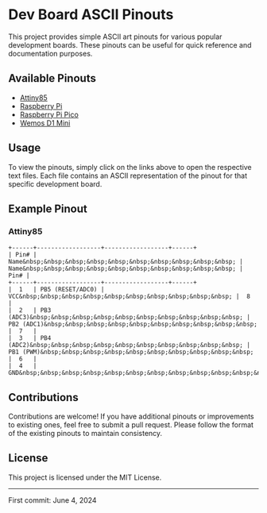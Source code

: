 # Dev Board ASCII Pinouts

This project provides simple ASCII art pinouts for various popular development boards. These pinouts can be useful for quick reference and documentation purposes.

## Available Pinouts

- [Attiny85](https://github.com/krum04/ascii_pinouts/blob/main/Attiny85.txt)
- [Raspberry Pi](https://github.com/krum04/ascii_pinouts/blob/main/RaspberryPi.txt)
- [Raspberry Pi Pico](https://github.com/krum04/ascii_pinouts/blob/main/RaspberryPiPico.txt)
- [Wemos D1 Mini](https://github.com/krum04/ascii_pinouts/blob/main/WemosD1Mini.txt)

## Usage

To view the pinouts, simply click on the links above to open the respective text files. Each file contains an ASCII representation of the pinout for that specific development board.

## Example Pinout

### Attiny85

```
+------+------------------+------------------+------+
| Pin# | Name&nbsp;&nbsp;&nbsp;&nbsp;&nbsp;&nbsp;&nbsp;&nbsp;&nbsp;&nbsp; | Name&nbsp;&nbsp;&nbsp;&nbsp;&nbsp;&nbsp;&nbsp;&nbsp;&nbsp;&nbsp; | Pin# |
+------+------------------+------------------+------+
|  1   | PB5 (RESET/ADC0) | VCC&nbsp;&nbsp;&nbsp;&nbsp;&nbsp;&nbsp;&nbsp;&nbsp;&nbsp;&nbsp; |  8   |
|  2   | PB3 (ADC3)&nbsp;&nbsp;&nbsp;&nbsp;&nbsp;&nbsp;&nbsp;&nbsp;&nbsp;&nbsp; | PB2 (ADC1)&nbsp;&nbsp;&nbsp;&nbsp;&nbsp;&nbsp;&nbsp;&nbsp;&nbsp;&nbsp; |  7   |
|  3   | PB4 (ADC2)&nbsp;&nbsp;&nbsp;&nbsp;&nbsp;&nbsp;&nbsp;&nbsp;&nbsp;&nbsp; | PB1 (PWM)&nbsp;&nbsp;&nbsp;&nbsp;&nbsp;&nbsp;&nbsp;&nbsp;&nbsp;&nbsp; |  6   |
|  4   | GND&nbsp;&nbsp;&nbsp;&nbsp;&nbsp;&nbsp;&nbsp;&nbsp;&nbsp;&nbsp;&nbsp;&nbsp;&nbsp;&nbsp;&nbsp;&nbsp;&nbsp;&nbsp;&nbsp;&nbsp;&nbsp;&nbsp;&nbsp;&nbsp;&nbsp;&nbsp;&nbsp;&nbsp;&nbsp;&nbsp;&nbsp;&nbsp;&nbsp;&nbsp;&nbsp;&nbsp;&nbsp;&nbsp;&nbsp;&nbsp;&nbsp;&nbsp;&nbsp;&nbsp;&nbsp;&nbsp;&nbsp;&nbsp;&nbsp;&nbsp;&nbsp;&nbsp;&nbsp;&nbsp;&nbsp;&nbsp;&nbsp;&nbsp;&nbsp;&nbsp;&nbsp;&nbsp;&nbsp;&nbsp;&nbsp;&nbsp;&nbsp;&nbsp;&nbsp;&nbsp;&nbsp;&nbsp;&nbsp;&nbsp;&nbsp;&nbsp;&nbsp;&nbsp;&nbsp;&nbsp;&nbsp;&nbsp;&nbsp...
```


## Contributions

Contributions are welcome! If you have additional pinouts or improvements to existing ones, feel free to submit a pull request. Please follow the format of the existing pinouts to maintain consistency.

## License

This project is licensed under the MIT License.

---

First commit: June 4, 2024
